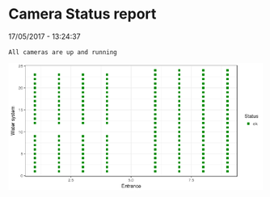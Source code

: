 Camera Status report
================
17/05/2017 - 13:24:37

    All cameras are up and running

![](camreport_files/figure-markdown_github/unnamed-chunk-2-1.png)
